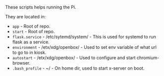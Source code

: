 These scripts helps running the Pi.

They are located in:

- `app` - Root of repo.
- `start` - Root of repo.
- `flask.service` - /etc/sytemd/system/ - This is used for systemd to run flask as a service.
- `environment` - /etx/xdg/openbox/ - Used to set env variable of what url to go to in kiosk.
- `autostart` - /etx/xdg/openbox/ - Used to configure and start chromium-browser.
- `.bash_profile` - ~/ - On home dir, used to start x-server on boot.
